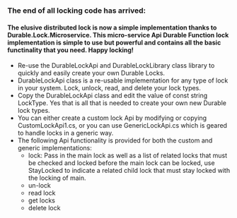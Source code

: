 ### The end of all locking code has arrived:

#### The elusive distributed lock is now a simple implementation thanks to Durable.Lock.Microservice. This micro-service Api Durable Function lock implementation is simple to use but powerful and contains all the basic functinality that you need. Happy locking!

- Re-use the DurableLockApi and DurableLockLibrary class library to quickly and easily create your own Durable Locks.
- DurableLockApi class is a re-usable implementation for any type of lock in your system. Lock, unlock, read, and delete your lock types.
- Copy the DurableLockApi class and edit the value of const string LockType. Yes that is all that is needed to create your own new Durable lock types.
- You can either create a custom lock Api by modifying or copying CustomLockApi1.cs, or you can use GenericLockApi.cs which is geared to handle locks in a generic way.
- The following Api functionality is provided for both the custom and generic implementations:
  * lock:
         Pass in the main lock as well as a list of related locks that must be checked and locked before the main lock can be locked, use StayLocked to                  indicate a related child lock that must stay locked with the locking of main.
  * un-lock
  * read lock
  * get locks
  * delete lock
